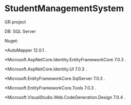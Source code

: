# StudentManagementSystem

GR project

DB: SQL Server

Nuget: 

*AutoMapper 12.0.1 .

*Microsoft.AspNetCore.Identity.EntityFrameworkCore 7.0.3 .

*Microsoft.AspNetCore.Identity.UI 7.0.3 .

*Microsoft.EntityFrameworkCore.SqlServer 7.0.3 .

*Microsoft.EntityFrameworkCore.Tools 7.0.3 .

*Microsoft.VisualStudio.Web.CodeGeneration.Design 7.0.4 .
